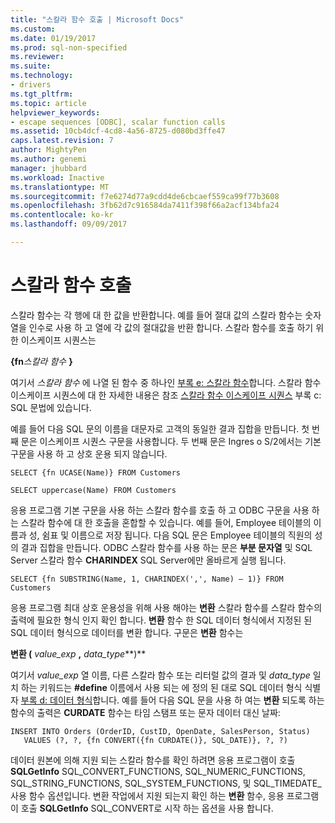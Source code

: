 ```yaml
---
title: "스칼라 함수 호출 | Microsoft Docs"
ms.custom: 
ms.date: 01/19/2017
ms.prod: sql-non-specified
ms.reviewer: 
ms.suite: 
ms.technology:
- drivers
ms.tgt_pltfrm: 
ms.topic: article
helpviewer_keywords:
- escape sequences [ODBC], scalar function calls
ms.assetid: 10cb4dcf-4cd8-4a56-8725-d080bd3ffe47
caps.latest.revision: 7
author: MightyPen
ms.author: genemi
manager: jhubbard
ms.workload: Inactive
ms.translationtype: MT
ms.sourcegitcommit: f7e6274d77a9cdd4de6cbcaef559ca99f77b3608
ms.openlocfilehash: 3fb62d7c916584da7411f398f66a2acf134bfa24
ms.contentlocale: ko-kr
ms.lasthandoff: 09/09/2017

---
```

# <a name="scalar-function-calls"></a>스칼라 함수 호출
스칼라 함수는 각 행에 대 한 값을 반환합니다. 예를 들어 절대 값의 스칼라 함수는 숫자 열을 인수로 사용 하 고 열에 각 값의 절대값을 반환 합니다. 스칼라 함수를 호출 하기 위한 이스케이프 시퀀스는  
  
 **{fn***스칼라 함수* **}**   
  
 여기서 *스칼라 함수* 에 나열 된 함수 중 하나인 [부록 e: 스칼라 함수](../../../odbc/reference/appendixes/appendix-e-scalar-functions.md)합니다. 스칼라 함수 이스케이프 시퀀스에 대 한 자세한 내용은 참조 [스칼라 함수 이스케이프 시퀀스](../../../odbc/reference/appendixes/scalar-function-escape-sequence.md) 부록 c: SQL 문법에 있습니다.  
  
 예를 들어 다음 SQL 문의 이름을 대문자로 고객의 동일한 결과 집합을 만듭니다. 첫 번째 문은 이스케이프 시퀀스 구문을 사용합니다. 두 번째 문은 Ingres o S/2에서는 기본 구문을 사용 하 고 상호 운용 되지 않습니다.  
  
```  
SELECT {fn UCASE(Name)} FROM Customers  
  
SELECT uppercase(Name) FROM Customers  
```  
  
 응용 프로그램 기본 구문을 사용 하는 스칼라 함수를 호출 하 고 ODBC 구문을 사용 하는 스칼라 함수에 대 한 호출을 혼합할 수 있습니다. 예를 들어, Employee 테이블의 이름과 성, 쉼표 및 이름으로 저장 됩니다. 다음 SQL 문은 Employee 테이블의 직원의 성의 결과 집합을 만듭니다. ODBC 스칼라 함수를 사용 하는 문은 **부분 문자열** 및 SQL Server 스칼라 함수 **CHARINDEX** SQL Server에만 올바르게 실행 됩니다.  
  
```  
SELECT {fn SUBSTRING(Name, 1, CHARINDEX(',', Name) – 1)} FROM Customers  
```  
  
 응용 프로그램 최대 상호 운용성을 위해 사용 해야는 **변환** 스칼라 함수를 스칼라 함수의 출력에 필요한 형식 인지 확인 합니다. **변환** 함수 한 SQL 데이터 형식에서 지정된 된 SQL 데이터 형식으로 데이터를 변환 합니다. 구문은 **변환** 함수는  
  
 **변환 (** *value_exp* **,** *data_type***)**  
  
 여기서 *value_exp* 열 이름, 다른 스칼라 함수 또는 리터럴 값의 결과 및 *data_type* 일치 하는 키워드는 **#define** 이름에서 사용 되는 에 정의 된 대로 SQL 데이터 형식 식별자 [부록 d: 데이터 형식](../../../odbc/reference/appendixes/appendix-d-data-types.md)합니다. 예를 들어 다음 SQL 문을 사용 하 여는 **변환** 되도록 하는 함수의 출력은 **CURDATE** 함수는 타임 스탬프 또는 문자 데이터 대신 날짜:  
  
```  
INSERT INTO Orders (OrderID, CustID, OpenDate, SalesPerson, Status)  
   VALUES (?, ?, {fn CONVERT({fn CURDATE()}, SQL_DATE)}, ?, ?)  
```  
  
 데이터 원본에 의해 지원 되는 스칼라 함수를 확인 하려면 응용 프로그램이 호출 **SQLGetInfo** SQL_CONVERT_FUNCTIONS, SQL_NUMERIC_FUNCTIONS, SQL_STRING_FUNCTIONS, SQL_SYSTEM_FUNCTIONS, 및 SQL_TIMEDATE_ 사용 함수 옵션입니다. 변환 작업에서 지원 되는지 확인 하는 **변환** 함수, 응용 프로그램이 호출 **SQLGetInfo** SQL_CONVERT로 시작 하는 옵션을 사용 합니다.

